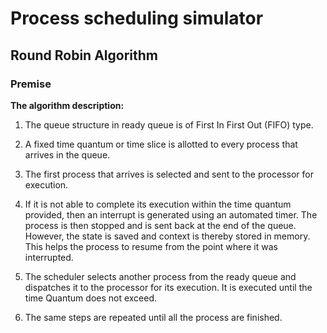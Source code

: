 # Process scheduling simulator

## Round Robin Algorithm


### Premise


__The algorithm description:__

1. The queue structure in ready queue is of First In First Out (FIFO) type.

2. A fixed time quantum or time slice is allotted to every process that arrives in the queue.

3. The first process that arrives is selected and sent to the processor for execution. 
   
4. If it is not able to complete its execution within the time quantum provided, 
   then an interrupt is generated using an automated timer. The process is then stopped and 
   is sent back at the end of the queue. However, the state is saved and context is thereby 
   stored in memory. This helps the process to resume from the point where it was interrupted.

5. The scheduler selects another process from the ready queue and dispatches it to the processor for its execution. 
   It is executed until the time Quantum does not exceed.

6. The same steps are repeated until all the process are finished.




